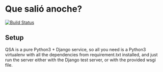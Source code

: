Que salió anoche?
=================

[![Build Status](https://travis-ci.org/matiasb/qsa.svg?branch=master)](https://travis-ci.org/matiasb/qsa)

Setup
-----

QSA is a pure Python3 + Django service, so all you need is a Python3 virtualenv
with all the dependencies from requirement.txt installed, and just run the
server either with the Django test server, or with the provided wsgi file.
